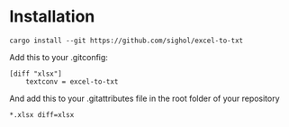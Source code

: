 # Installation

    cargo install --git https://github.com/sighol/excel-to-txt

Add this to your .gitconfig:

```gitconfig
[diff "xlsx"]
    textconv = excel-to-txt
```

And add this to your .gitattributes file in the root folder of your repository

```gitattributes
*.xlsx diff=xlsx
```